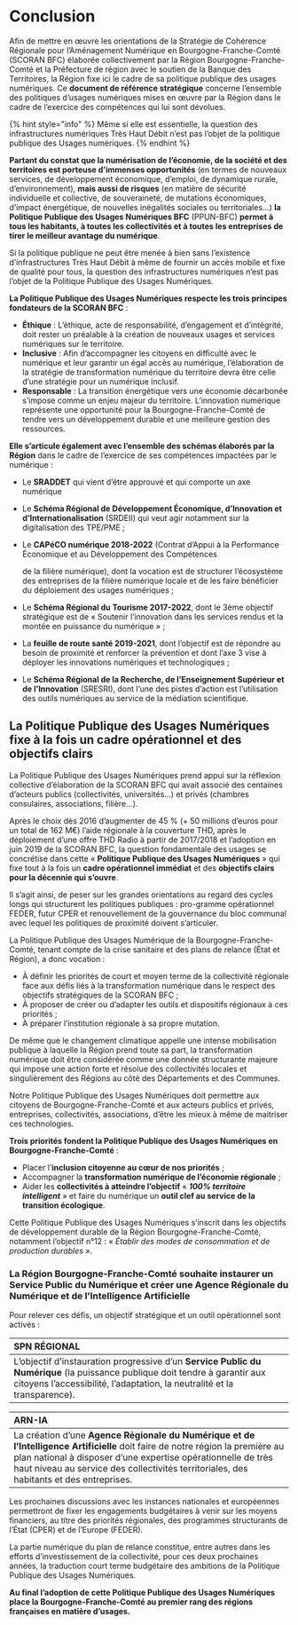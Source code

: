 # Conclusion

Afin de mettre en œuvre les orientations de la Stratégie de Cohérence Régionale pour l’Aménagement Numérique en Bourgogne-Franche-Comté \(SCORAN BFC\) élaborée collectivement par la Région Bourgogne-Franche-Comté et la Préfecture de région avec le soutien de la Banque des Territoires, la Région fixe ici le cadre de sa politique publique des usages numériques. Ce **document de référence stratégique** concerne l’ensemble des politiques d’usages numériques mises en œuvre par la Région dans le cadre de l’exercice des compétences qui lui sont dévolues.

{% hint style="info" %}
Même si elle est essentielle, la question des infrastructures numériques Très Haut Débit n’est pas l’objet de la politique publique des Usages numériques.
{% endhint %}

**Partant du constat que la numérisation de l’économie, de la société et des territoires est porteuse d’immenses opportunités** \(en termes de nouveaux services, de développement économique, d’emploi, de dynamique rurale, d’environnement\), **mais aussi de risques** \(en matière de sécurité individuelle et collective, de souveraineté, de mutations économiques, d’impact énergétique, de nouvelles inégalités sociales ou territoriales…\) **la Politique Publique des Usages Numériques BFC** \(PPUN-BFC\) **permet à tous les habitants, à toutes les collectivités et à toutes les entreprises de tirer le meilleur avantage du numérique**. 

Si la politique publique ne peut être menée à bien sans l’existence d’infrastructures Très Haut Débit à même de fournir un accès mobile et fixe de qualité pour tous, la question des infrastructures numériques n’est pas l’objet de la Politique Publique des Usages Numériques.

**La Politique Publique des Usages Numériques respecte les trois principes fondateurs de la SCORAN BFC** :

* **Éthique** : L’éthique, acte de responsabilité, d’engagement et d’intégrité, doit rester un préalable à la création de nouveaux usages et services numériques sur le territoire. 
* **Inclusive** : Afin d’accompagner les citoyens en difficulté avec le numérique et leur garantir un égal accès au numérique, l’élaboration de la stratégie de transformation numérique du territoire devra être celle d’une stratégie pour un numérique inclusif. 
* **Responsable** : La transition énergétique vers une économie décarbonée s’impose comme un enjeu majeur du territoire. L’innovation numérique représente une opportunité pour la Bourgogne-Franche-Comté de tendre vers un développement durable et une meilleure gestion des ressources.

**Elle s’articule également avec l’ensemble des schémas élaborés par la Région** dans le cadre de l’exercice de ses compétences impactées par le numérique :

* Le **SRADDET** qui vient d’être approuvé et qui comporte un axe numérique
* Le **Schéma Régional de Développement Économique, d’Innovation et d’Internationalisation** \(SRDEII\) qui veut agir notamment sur la digitalisation des TPE/PME ; 
* Le **CAPéCO numérique 2018-2022** \(Contrat d’Appui à la Performance Économique et au Développement des Compétences

  de la filière numérique\), dont la vocation est de structurer l’écosystème des entreprises de la filière numérique locale et de les faire bénéficier du déploiement des usages numériques ; 

* Le **Schéma Régional du Tourisme 2017-2022**, dont le 3ème objectif stratégique est de « Soutenir l’innovation dans les services rendus et la montée en puissance du numérique » ; 
* La **feuille de route santé 2019-2021**, dont l’objectif est de répondre au besoin de proximité et renforcer la prévention et dont l’axe 3 vise à déployer les innovations numériques et technologiques ; 
* Le **Schéma Régional de la Recherche, de l’Enseignement Supérieur et de l’Innovation** \(SRESRI\), dont l’une des pistes d’action est l’utilisation des outils numériques au service de la médiation scientifique.

## La Politique Publique des Usages Numériques fixe à la fois un cadre opérationnel et des objectifs clairs

La Politique Publique des Usages Numériques prend appui sur la réflexion collective d’élaboration de la SCORAN BFC qui avait associé des centaines d’acteurs publics \(collectivités, universités...\) et privés \(chambres consulaires, associations, filière...\). 

Après le choix dès 2016 d’augmenter de 45 % \(+ 50 millions d’euros pour un total de 162 M€\) l’aide régionale à la couverture THD, après le déploiement d’une offre THD Radio à partir de 2017/2018 et l’adoption en juin 2019 de la SCORAN BFC, la question fondamentale des usages se concrétise dans cette « **Politique Publique des Usages Numériques** » qui fixe tout à la fois un **cadre opérationnel immédiat** et des **objectifs clairs pour la décennie qui s’ouvre**. 

Il s’agit ainsi, de peser sur les grandes orientations au regard des cycles longs qui structurent les politiques publiques : pro-gramme opérationnel FEDER, futur CPER et renouvellement de la gouvernance du bloc communal avec lequel les politiques de proximité doivent s’articuler.

La Politique Publique des Usages Numérique de la Bourgogne-Franche-Comté, tenant compte de la crise sanitaire et des plans de relance \(État et Région\), a donc vocation : 

* À définir les priorités de court et moyen terme de la collectivité régionale face aux défis liés à la transformation numérique dans le respect des objectifs stratégiques de la SCORAN BFC ; 
* À proposer de créer ou d’adapter les outils et dispositifs régionaux à ces priorités ; 
* À préparer l’institution régionale à sa propre mutation. 

De même que le changement climatique appelle une intense mobilisation publique à laquelle la Région prend toute sa part, la transformation numérique doit être considérée comme une donnée structurante majeure qui impose une action forte et résolue des collectivités locales et singulièrement des Régions au côté des Départements et des Communes. 

Notre Politique Publique des Usages Numériques doit permettre aux citoyens de Bourgogne-Franche-Comté et aux acteurs publics et privés, entreprises, collectivités, associations, d’être les mieux à même de maitriser ces technologies.

**Trois priorités fondent la Politique Publique des Usages Numériques en Bourgogne-Franche-Comté** : 

* Placer l’**inclusion citoyenne au cœur de nos priorités** ; 
* Accompagner la **transformation numérique de l’économie régionale** ;
* Aider les **collectivités à atteindre l’objectif** « _**100% territoire intelligent**_ » et faire du numérique un **outil clef au service de la transition écologique**. 

Cette Politique Publique des Usages Numériques s’inscrit dans les objectifs de développement durable de la Région Bourgogne-Franche-Comté, notamment l’objectif n°12 : « _Établir des modes de consommation et de production durables_ ».

### La Région Bourgogne-Franche-Comté souhaite instaurer un Service Public du Numérique et créer une Agence Régionale du Numérique et de l’Intelligence Artificielle

Pour relever ces défis, un objectif stratégique et un outil opérationnel sont activés :

| **SPN RÉGIONAL** |
| :--- |
| L’objectif d’instauration progressive d’un **Service Public du Numérique** \(la puissance publique doit tendre à garantir aux citoyens l’accessibilité, l’adaptation, la neutralité et la transparence\). |

| **ARN-IA** |
| :--- |
| La création d’une **Agence Régionale du Numérique et de l’Intelligence Artificielle** doit faire de notre région la première au plan national à disposer d’une expertise opérationnelle de très haut niveau au service des collectivités territoriales, des habitants et des entreprises.  |

Les prochaines discussions avec les instances nationales et européennes permettront de fixer les engagements budgétaires à venir sur les moyens financiers, au titre des priorités régionales, des programmes structurants de l’État \(CPER\) et de l’Europe \(FEDER\). 

La partie numérique du plan de relance constitue, entre autres dans les efforts d’investissement de la collectivité, pour ces deux prochaines années, la traduction court terme budgétaire des ambitions de la Politique Publique des Usages Numériques. 

**Au final l’adoption de cette Politique Publique des Usages Numériques place la Bourgogne-Franche-Comté au premier rang des régions françaises en matière d’usages.**

